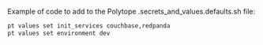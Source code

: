 Example of code to add to the Polytope .secrets_and_values.defaults.sh file:
```bash
pt values set init_services couchbase,redpanda
pt values set environment dev
```

